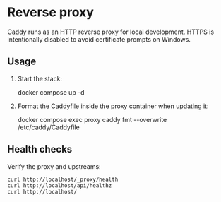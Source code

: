 Reverse proxy
==============

Caddy runs as an HTTP reverse proxy for local development. HTTPS is intentionally disabled to avoid certificate prompts on Windows.

Usage
-----

1. Start the stack:

   docker compose up -d

2. Format the Caddyfile inside the proxy container when updating it:

   docker compose exec proxy caddy fmt --overwrite /etc/caddy/Caddyfile

Health checks
-------------

Verify the proxy and upstreams:

```
curl http://localhost/_proxy/health
curl http://localhost/api/healthz
curl http://localhost/
```
